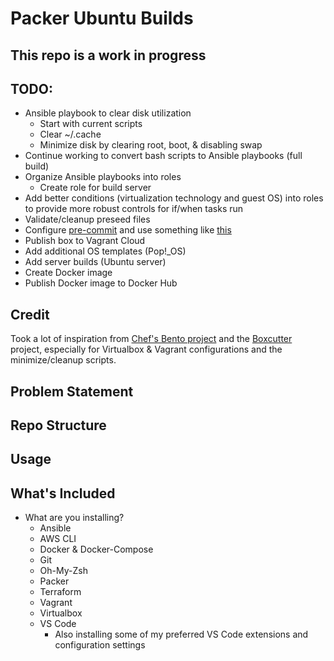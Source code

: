 # Packer Ubuntu Builds

## This repo is a work in progress

## TODO:

- Ansible playbook to clear disk utilization
  - Start with current scripts
  - Clear ~/.cache
  - Minimize disk by clearing root, boot, & disabling swap
- Continue working to convert bash scripts to Ansible playbooks (full build)
- Organize Ansible playbooks into roles
  - Create role for build server
- Add better conditions (virtualization technology and guest OS) into roles to provide more robust controls for if/when tasks run
- Validate/cleanup preseed files
- Configure [pre-commit](https://pre-commit.com/#intro) and use something like [this](https://github.com/cisagov/pre-commit-packer)
- Publish box to Vagrant Cloud
- Add additional OS templates (Pop!_OS)
- Add server builds (Ubuntu server)
- Create Docker image
- Publish Docker image to Docker Hub

## Credit

Took a lot of inspiration from [Chef's Bento project](https://github.com/chef/bento) and the [Boxcutter](https://github.com/boxcutter) project, especially for Virtualbox & Vagrant configurations and the minimize/cleanup scripts.

## Problem Statement

## Repo Structure

## Usage

## What's Included

- What are you installing?
  - Ansible
  - AWS CLI
  - Docker & Docker-Compose
  - Git
  - Oh-My-Zsh
  - Packer
  - Terraform
  - Vagrant
  - Virtualbox
  - VS Code
    - Also installing some of my preferred VS Code extensions and configuration settings
